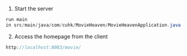 1. Start the server
```java
run main 
in src/main/java/com/cuhk/MovieHeaven/MovieHeavenApplication.java
```
2. Access the homepage from the client

```java
http://localhost:8083/movie/
```
